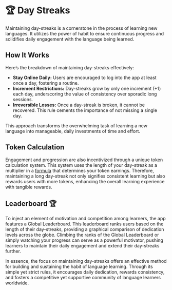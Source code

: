 # 🏆 Day Streaks

Maintaining day-streaks is a cornerstone in the process of learning new languages. It utilizes the power of habit to ensure continuous progress and solidifies daily engagement with the language being learned.

## How It Works

Here’s the breakdown of maintaining day-streaks effectively:

* **Stay Online Daily:** Users are encouraged to log into the app at least once a day, fostering a routine.
* **Increment Restrictions:** Day-streaks grow by only one increment (+1) each day, underscoring the value of consistency over sporadic long sessions.
* **Irreversible Losses:** Once a day-streak is broken, it cannot be recovered. This rule cements the importance of not missing a single day.

This approach transforms the overwhelming task of learning a new language into manageable, daily investments of time and effort.

## Token Calculation

Engagement and progression are also incentivized through a unique token calculation system. This system uses the length of your day-streak as a multiplier in a [formula](../token/distibution/#formula) that determines your token earnings. Therefore, maintaining a long day-streak not only signifies consistent learning but also rewards users with more tokens, enhancing the overall learning experience with tangible rewards.

## Leaderboard 🏆

To inject an element of motivation and competition among learners, the app features a Global Leaderboard. This leaderboard ranks users based on the length of their day-streaks, providing a graphical comparison of dedication levels across the globe. Climbing the ranks of the Global Leaderboard or simply watching your progress can serve as a powerful motivator, pushing learners to maintain their daily engagement and extend their day-streaks further.

In essence, the focus on maintaining day-streaks offers an effective method for building and sustaining the habit of language learning. Through its simple yet strict rules, it encourages daily dedication, rewards consistency, and fosters a competitive yet supportive community of language learners worldwide.
